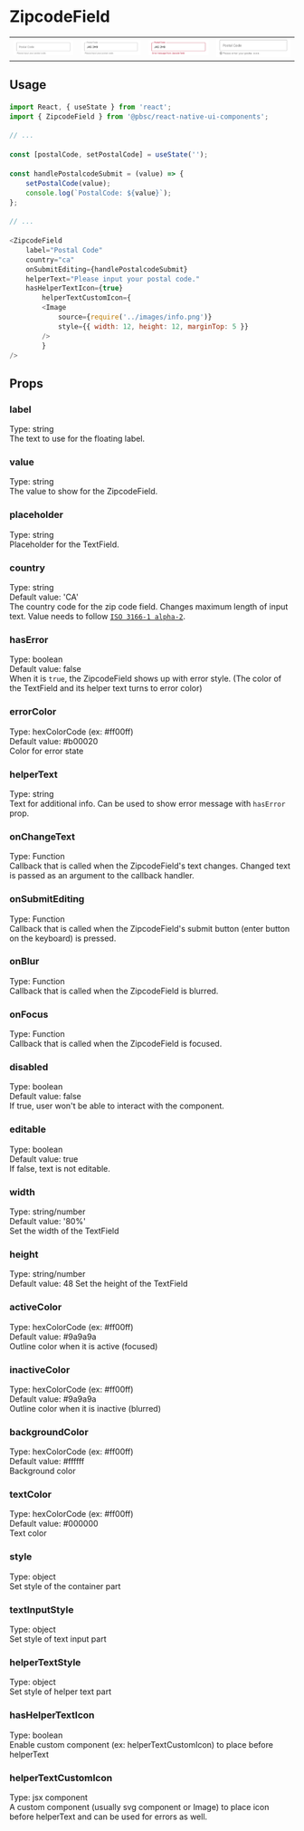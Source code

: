 # ZipcodeField
<table >
   <tr>
      <td><img src="./resources/zipcodefield.png" alt="TextField unfocused" /></td>
      <td><img src="./resources/zipcodefield_value.png" alt="TextField with placeholder" /></td>
      <td><img src="./resources/zipcodefield_error.png" alt="TextField focused" /></td>
      <td><img src="./resources/postal_code_icon_helpertext.png" alt="TextField focused" /></td>
  </tr>
</table>

## Usage

```js
import React, { useState } from 'react';
import { ZipcodeField } from '@pbsc/react-native-ui-components';

// ...

const [postalCode, setPostalCode] = useState('');

const handlePostalcodeSubmit = (value) => {
    setPostalCode(value);
    console.log(`PostalCode: ${value}`);
};

// ...

<ZipcodeField
    label="Postal Code"
    country="ca"
    onSubmitEditing={handlePostalcodeSubmit}
    helperText="Please input your postal code."
    hasHelperTextIcon={true}
        helperTextCustomIcon={
        <Image
            source={require('../images/info.png')}
            style={{ width: 12, height: 12, marginTop: 5 }}
        />
        }
/>
```

## Props
### label
Type: string <br/>
The text to use for the floating label.

### value
Type: string <br/>
The value to show for the ZipcodeField.

### placeholder
Type: string <br/>
Placeholder for the TextField.

### country
Type: string <br/>
Default value: 'CA' <br/>
The country code for the zip code field. Changes maximum length of input text. Value needs to follow <a href='https://en.wikipedia.org/wiki/ISO_3166-1_alpha-2'>`ISO 3166-1 alpha-2`</a>.

### hasError
Type: boolean <br/>
Default value: false <br/>
When it is `true`, the ZipcodeField shows up with error style. (The color of the TextField and its helper text turns to error color)

### errorColor
Type: hexColorCode (ex: #ff00ff) <br/>
Default value: #b00020 <br/>
Color for error state

### helperText
Type: string <br/>
Text for additional info. Can be used to show error message with `hasError` prop.

### onChangeText
Type: Function <br/>
Callback that is called when the ZipcodeField's text changes. Changed text is passed as an argument to the callback handler.

### onSubmitEditing
Type: Function <br/>
Callback that is called when the ZipcodeField's submit button (enter button on the keyboard) is pressed.

### onBlur
Type: Function <br/>
Callback that is called when the ZipcodeField is blurred.

### onFocus
Type: Function <br/>
Callback that is called when the ZipcodeField is focused.

### disabled
Type: boolean <br/>
Default value: false <br/>
If true, user won't be able to interact with the component.

### editable
Type: boolean <br/>
Default value: true <br/>
If false, text is not editable.

### width
Type: string/number <br/>
Default value: '80%' <br/>
Set the width of the TextField

### height
Type: string/number <br/>
Default value: 48
Set the height of the TextField

### activeColor
Type: hexColorCode (ex: #ff00ff) <br/>
Default value: #9a9a9a <br/>
Outline color when it is active (focused)

### inactiveColor
Type: hexColorCode (ex: #ff00ff) <br/>
Default value: #9a9a9a <br/>
Outline color when it is inactive (blurred)

### backgroundColor
Type: hexColorCode (ex: #ff00ff) <br/>
Default value: #ffffff <br/>
Background color

### textColor
Type: hexColorCode (ex: #ff00ff) <br/>
Default value: #000000 <br/>
Text color

### style
Type: object <br/>
Set style of the container part

### textInputStyle
Type: object <br/>
Set style of text input part

### helperTextStyle
Type: object <br/>
Set style of helper text part

### hasHelperTextIcon
Type: boolean <br/>
Enable custom component (ex: helperTextCustomIcon) to place before helperText

### helperTextCustomIcon
Type: jsx component <br/>
A custom component (usually svg component or Image) to place icon before helperText and can be used for errors as well.
